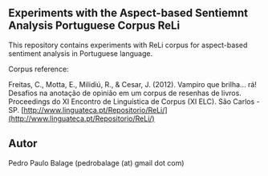 ## Experiments with the Aspect-based Sentiemnt Analysis Portuguese Corpus ReLi

This repository contains experiments with ReLi corpus for aspect-based sentiment analysis in Portuguese language.

Corpus reference:

Freitas, C., Motta, E., Milidiú, R., & Cesar, J. (2012).
Vampiro que brilha... rá! Desafios na anotação de opinião em um corpus
de resenhas de livros. Proceedings do XI Encontro de Linguística de Corpus (XI ELC). São Carlos - SP.
[http://www.linguateca.pt/Repositorio/ReLi/](http://www.linguateca.pt/Repositorio/ReLi/)
          
## Autor

Pedro Paulo Balage (pedrobalage (at) gmail dot com)
